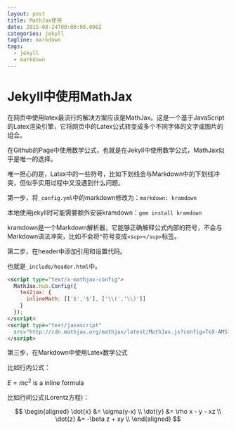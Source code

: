 ```yaml
---
layout: post
title: MathJax使用
date: 2015-08-24T00:00:00.000Z
categories: jekyll
tagline: markdown
tags:
  - jekyll
  - markdown
---
```


# Jekyll中使用MathJax

在网页中使用latex最流行的解决方案应该是MathJax。这是一个基于JavaScript的Latex渲染引擎，它将网页中的Latex公式转变成多个不同字体的文字或图片的组合。

在Github的Page中使用数学公式，也就是在Jekyll中使用数学公式，MathJax似乎是唯一的选择。

唯一担心的是，Latex中的一些符号，比如下划线会与Markdown中的下划线冲突，但似乎实用过程中又没遇到什么问题。

第一步，将`_config.yml`中的markdown修改为：`markdown: kramdown`

本地使用jekyll时可能需要额外安装kramdown：`gem install kramdown`

kramdown是一个Markdown解析器，它能够正确解释公式内部的符号，不会与Markdown语法冲突，比如不会将`^`符号变成`<sup></sup>`标签。

第二步，在header中添加引用和设置代码。

也就是`_include/header.html`中。

```html
<script type="text/x-mathjax-config">
  MathJax.Hub.Config({
    tex2jax: {
      inlineMath: [['$','$'], ['\\(','\\)']]
    }
  });
</script>
<script type="text/javascript"
  src="http://cdn.mathjax.org/mathjax/latest/MathJax.js?config=TeX-AMS-MML_HTMLorMML">
</script>
```

第三步，在Markdown中使用Latex数学公式

比如行内公式：

$E=mc^2$ is a inline formula

比如行间公式(Lorentz方程)：

$$
\begin{aligned} 
\dot{x} &= \sigma(y-x) \\
\dot{y} &= \rho x - y - xz \\
\dot{z} &= -\beta z + xy \\
\end{aligned}
$$
